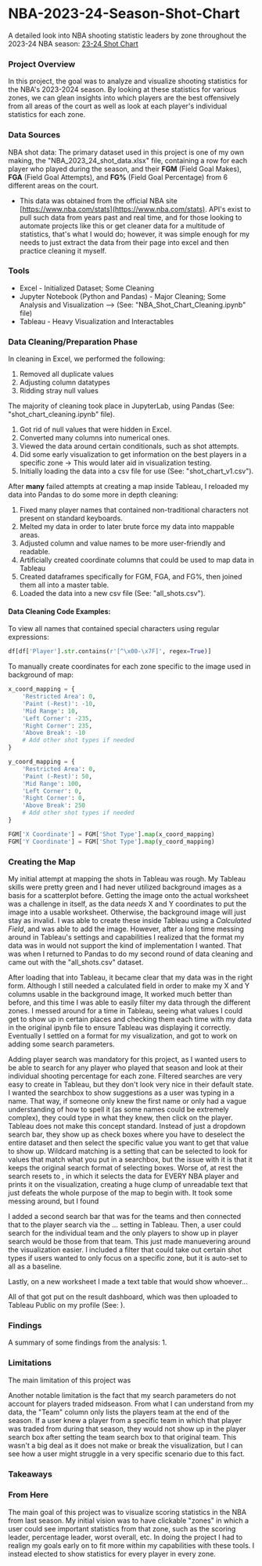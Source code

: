 # NBA-2023-24-Season-Shot-Chart
A detailed look into NBA shooting statistic leaders by zone throughout the 2023-24 NBA season:
[23-24 Shot Chart](https://public.tableau.com/app/profile/owen.larimer/viz/NBA2023-24SeasonShotChart/Dashboard1#1)



### Project Overview

In this project, the goal was to analyze and visualize shooting statistics for the NBA's 2023-2024 season. By looking at these statistics for various zones, we can glean insights into which players are the best offensively from all areas of the court as well as look at each player's individual statistics for each zone. 

### Data Sources

NBA shot data: The primary dataset used in this project is one of my own making, the "NBA_2023_24_shot_data.xlsx" file, containing a row for each player who played during the season, and their **FGM** (Field Goal Makes), **FGA** (Field Goal Attempts), and **FG%** (Field Goal Percentage) from 6 different areas on the court.
- This data was obtained from the official NBA site [https://www.nba.com/stats](https://www.nba.com/stats). API's exist to pull such data from years past and real time, and for those looking to automate projects like this or get cleaner data for a multitude of statistics, that's what I would do; however, it was simple enough for my needs to just extract the data from their page into excel and then practice cleaning it myself.

### Tools

- Excel - Initialized Dataset; Some Cleaning
- Jupyter Notebook (Python and Pandas) - Major Cleaning; Some Analysis and Visualization --> (See: "NBA_Shot_Chart_Cleaning.ipynb" file)
- Tableau - Heavy Visualization and Interactables
  
### Data Cleaning/Preparation Phase

In cleaning in Excel, we performed the following:
1. Removed all duplicate values
2. Adjusting column datatypes
3. Ridding stray null values

The majority of cleaning took place in JupyterLab, using Pandas (See: "shot_chart_cleaning.ipynb" file).
1. Got rid of null values that were hidden in Excel.
2. Converted many columns into numerical ones.
3. Viewed the data around certain conditionals, such as shot attempts.
4. Did some early visualization to get information on the best players in a specific zone -> This would later aid in visualization testing.
5. Initially loading the data into a csv file for use (See: "shot_chart_v1.csv").

After __many__ failed attempts at creating a map inside Tableau, I reloaded my data into Pandas to do some more in depth cleaning:
1. Fixed many player names that contained non-traditional characters not present on standard keyboards.
2. Melted my data in order to later brute force my data into mappable areas.
3. Adjusted column and value names to be more user-friendly and readable.
4. Artificially created coordinate columns that could be used to map data in Tableau
5. Created dataframes specifically for FGM, FGA, and FG%, then joined them all into a master table.
6. Loaded the data into a new csv file (See: "all_shots.csv").

#### Data Cleaning Code Examples:

To view all names that contained special characters using regular expressions:
```python
df[df['Player'].str.contains(r'[^\x00-\x7F]', regex=True)]
```

To manually create coordinates for each zone specific to the image used in background of map:
```python
x_coord_mapping = {
    'Restricted Area': 0,
    'Paint (-Rest)': -10,
    'Mid Range': 10,
    'Left Corner': -235,
    'Right Corner': 235,
    'Above Break': -10
    # Add other shot types if needed
}

y_coord_mapping = {
    'Restricted Area': 0,
    'Paint (-Rest)': 50,
    'Mid Range': 100,
    'Left Corner': 0,
    'Right Corner': 0,
    'Above Break': 250
    # Add other shot types if needed
}

FGM['X Coordinate'] = FGM['Shot Type'].map(x_coord_mapping)
FGM['Y Coordinate'] = FGM['Shot Type'].map(y_coord_mapping)
```



### Creating the Map
My initial attempt at mapping the shots in Tableau was rough. My Tableau skills were pretty green and I had never utilized background images as a basis for a scatterplot before. Getting the image onto the actual worksheet was a challenge in itself, as the data _needs_ X and Y coordinates to put the image into a usable worksheet. Otherwise, the background image will just stay as invalid. I was able to create these inside Tableau using a *Calculated Field*, and was able to add the image. However, after a long time messing around in Tableau's settings and capabilities I realized that the format my data was in would not support the kind of implementation I wanted. That was when I returned to Pandas to do my second round of data cleaning and came out with the "all_shots.csv" dataset.

After loading that into Tableau, it became clear that my data was in the right form. Although I still needed a calculated field in order to make my X and Y columns usable in the background image, It worked much better than before, and this time I was able to easily filter my data through the different zones. I messed around for a time in Tableau, seeing what values I could get to show up in certain places and checking them each time with my data in the original ipynb file to ensure Tableau was displaying it correctly. Eventually I settled on a format for my visualization, and got to work on adding some search parameters.

Adding player search was mandatory for this project, as I wanted users to be able to search for any player who played that season and look at their individual shooting percentage for each zone. Filtered searches are very easy to create in Tableau, but they don't look very nice in their default state. I wanted the searchbox to show suggestions as a user was typing in a name. That way, if someone only knew the first name or only had a vague understanding of how to spell it (as some names could be extremely complex), they could type in what they knew, then click on the player. Tableau does not make this concept standard. Instead of just a dropdown search bar, they show up as check boxes where you have to deselect the entire dataset and then select the specific value you want to get that value to show up. Wildcard matching is a setting that can be selected to look for values that match what you put in a searchbox, but the issue with it is that it keeps the original search format of selecting boxes. Worse of, at rest the search resets to <ALL>, in which it selects the data for EVERY NBA player and prints it on the visualization, creating a huge clump of unreadable text that just defeats the whole purpose of the map to begin with. It took some messing around, but I found 

I added a second search bar that was for the teams and then connected that to the player search via the ... setting in Tableau. Then, a user could search for the individual team and the only players to show up in player search would be those from that team. This just made manuevering around the visualization easier. I included a filter that could take out certain shot types if users wanted to only focus on a specific zone, but it is auto-set to all as a baseline. 

Lastly, on a new worksheet I made a text table that would show whoever...

All of that got put on the result dashboard, which was then uploaded to Tableau Public on my profile (See: ).


### Findings
A summary of some findings from the analysis:
1. 

### Limitations

The main limitation of this project was 

Another notable limitation is the fact that my search parameters do not account for players traded midseason. From what I can understand from my data, the "Team" column only lists the players team at the end of the season. If a user knew a player from a specific team in which that player was traded from during that season, they would not show up in the player search box after setting the team search box to that original team. This wasn't a big deal as it does not make or break the visualization, but I can see how a user might struggle in a very specific scenario due to this fact.

### Takeaways


### From Here
The main goal of this project was to visualize scoring statistics in the NBA from last season. My initial vision was to have clickable "zones" in which a user could see important statistics from that zone, such as the scoring leader, percentage leader, worst overall, etc. In doing the project I had to realign my goals early on to fit more within my capabilities with these tools. I instead elected to show statistics for every player in every zone. 
